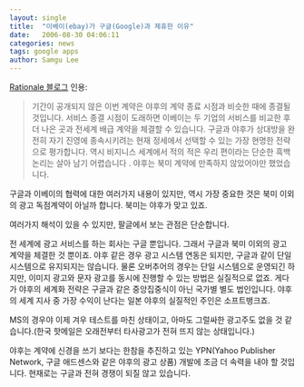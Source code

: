 ```yaml
---
layout: single
title:  "이베이(ebay)가 구글(Google)과 제휴한 이유"
date:   2006-08-30 04:06:11
categories: news
tags: google apps
author: Samgu Lee
---
```

[Rationale 블로그](http://www.rtnl.info/207) 인용:

> 기간이 공개되지 않은 이번 계약은 야후의 계약 종료 시점과 비슷한 때에 종결될 것입니다. 서비스 종결 시점이 도래하면 이베이는 두 기업의 서비스를 비교한 후 더 나은 곳과 전세계 배급 계약을 체결할 수 있습니다. 구글과 야후가 상대방을 완전히 자기 진영에 종속시키려는 현재 정세에서 선택할 수 있는 가장 현명한 전략으로 평가합니다. 역시 비지니스 세계에서 적의 적은 우리 편이라는 단순한 흑백 논리는 살아 남기 어렵습니다 . 야후는 북미 계약에 만족하지 않았어야만 했었습니다.

구글과 이베이의 협력에 대한 여러가지 내용이 있지만, 역시 가장 중요한 것은 북미 이외의 광고 독점계약이 아닐까 합니다. 북미는 야후가 맞고 있죠.

여러가지 해석이 있을 수 있지만, 팔글에서 보는 관점은 단순합니다.

전 세계에 광고 서비스를 하는 회사는 구글 뿐입니다. 그래서 구글과 북미 이외의 광고 계약을 체결한 것 뿐이죠. 야후 같은 경우 광고 시스템 연동은 되지만, 구글과 같이 단일 시스템으로 유지되지는 않습니다. 물론 오버추어의 경우는 단일 시스템으로 운영되긴 하지만, 이미지 광고와 문자 광고를 동시에 진행할 수 있는 방법은 실질적으로 없죠. 게다가 야후의 세계화 전략은 구글과 같은 중앙집중식이 아닌 국가별 별도 법인입니다. 야후의 세계 지사 중 가장 수익이 난다는 일본 야후의 실질적인 주인은 소프트뱅크죠.

MS의 경우야 이제 겨우 테스트를 마친 상태이고, 아마도 그럴싸한 광고주도 없을 것 같습니다.(한국 핫메일은 오래전부터 타사광고가 전혀 뜨지 않는 상태입니다.)

야후는 계약에 신경을 쓰기 보다는 한참을 추진하고 있는 YPN(Yahoo Publisher Network, 구글 애드센스와 같은 야후의 광고 상품) 개발에 조금 더 속력을 내야 할 것입니다. 현재로는 구글과 전혀 경쟁이 되질 않고 있습니다.
